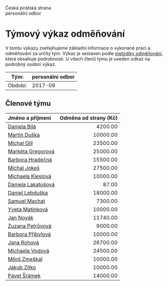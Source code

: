 Česká pirátská strana  
personální odbor

Týmový výkaz odměňování
===========================

V tomtu výkazu zveřejňujeme základní informace o vykonané práci a odměňování
za určitý tým. Výkaz je sestaven podle [metodiky odměňování][metodika],
která obsahuje podrobnosti. U všech členů týmu je uveden odkaz na podrobný osobní výkaz.

Tým:                     | personální odbor
-----------------------  | --------------------
Období:                  | 2017-09

Členové týmu
--------------

| Jméno a příjmení                          |   Odměna od strany (Kč) |
|:------------------------------------------|------------------------:|
| [Daniela Bílá](daniela-bila/)             |                 4200.00 |
| [Martin Duška](martin-duska/)             |                10000.00 |
| [Michal Gill](michal-gill/)               |                23500.00 |
| [Markéta Gregorová](marketa-gregorova/)   |                25000.00 |
| [Barbora Hradečná](barbora-hradecna/)     |                15500.00 |
| [Michal Jokeš](michal-jokes/)             |                27500.00 |
| [Michaela Kleslová](michaela-kleslova/)   |                10000.00 |
| [Daniela Lakatošová](daniela-lakatosova/) |                   87.00 |
| [Daniel Lebduška](daniel-lebduska/)       |                18000.00 |
| [Samuel Machat](samuel-machat/)           |                 7300.00 |
| [Yveta Matínková](yveta-matinkova/)       |                10000.00 |
| [Jan Novák](jan-novak/)                   |                11740.00 |
| [Zuzana Petrůvová](zuzana-petruvova/)     |                 9000.00 |
| [Barbora Přibylová](barbora-pribylova/)   |                10000.00 |
| [Jana Rohová](jana-rohova/)               |                26700.00 |
| [Michaela Vodová](michaela-vodova/)       |                24500.00 |
| [Miloš Zmeškal](milos-zmeskal/)           |                10000.00 |
| [Jakub Zítko](jakub-zitko/)               |                10000.00 |
| [Pavel Šrámek](pavel-sramek/)             |                14000.00 |


[metodika]: https://redmine.pirati.cz/projects/po/wiki/Odmenovani
